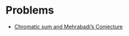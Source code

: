 # Problems
- [Chromatic sum and Mehrabadi’s Conjecture](https://github.com/hhaji/hhaji.github.io/blob/master/Problems/pcs.pdf)
